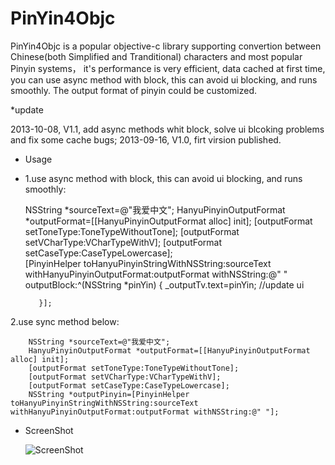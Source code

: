 PinYin4Objc
===========

PinYin4Objc is a popular objective-c library supporting convertion between Chinese(both Simplified and Tranditional) characters and most popular Pinyin systems， it's performance is very efficient, data cached at first time, you can use async method with block, this can avoid ui blocking, and runs smoothly. The output format of pinyin could be customized. 

*update 

2013-10-08, V1.1, add async methods whit block, solve ui blcoking problems and fix some cache bugs;
2013-09-16, V1.0, firt virsion published.

* Usage
* 
  1.use async method with block, this can avoid ui blocking, and runs smoothly:


    NSString *sourceText=@"我爱中文";
    	HanyuPinyinOutputFormat *outputFormat=[[HanyuPinyinOutputFormat alloc] init];
    	[outputFormat setToneType:ToneTypeWithoutTone];
    	[outputFormat setVCharType:VCharTypeWithV];
    	[outputFormat setCaseType:CaseTypeLowercase];    
  		[PinyinHelper toHanyuPinyinStringWithNSString:sourceText 
  						   withHanyuPinyinOutputFormat:outputFormat 
  										   withNSString:@" " 
  										   outputBlock:^(NSString *pinYin) {
      		_outputTv.text=pinYin; //update ui

 		 }];
 		 
 2.use sync  method below:

    	NSString *sourceText=@"我爱中文";
    	HanyuPinyinOutputFormat *outputFormat=[[HanyuPinyinOutputFormat alloc] init];
    	[outputFormat setToneType:ToneTypeWithoutTone];
    	[outputFormat setVCharType:VCharTypeWithV];
    	[outputFormat setCaseType:CaseTypeLowercase];
    	NSString *outputPinyin=[PinyinHelper toHanyuPinyinStringWithNSString:sourceText withHanyuPinyinOutputFormat:outputFormat withNSString:@" "];
    	
    	
    	
* ScreenShot

   ![ScreenShot](ScreenShot.PNG)

